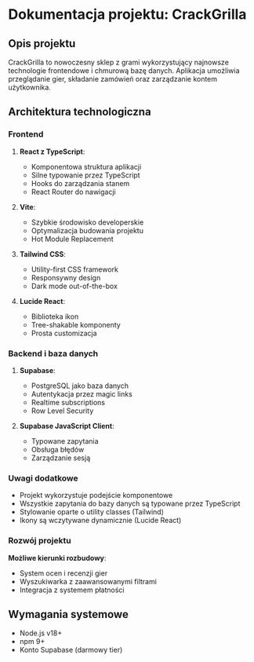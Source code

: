 # Dokumentacja projektu: CrackGrilla

## Opis projektu
CrackGrilla to nowoczesny sklep z grami wykorzystujący najnowsze technologie frontendowe i chmurową bazę danych. Aplikacja umożliwia przeglądanie gier, składanie zamówień oraz zarządzanie kontem użytkownika.

## Architektura technologiczna

### Frontend
1. **React z TypeScript**:
   - Komponentowa struktura aplikacji
   - Silne typowanie przez TypeScript
   - Hooks do zarządzania stanem
   - React Router do nawigacji

2. **Vite**:
   - Szybkie środowisko developerskie
   - Optymalizacja budowania projektu
   - Hot Module Replacement

3. **Tailwind CSS**:
   - Utility-first CSS framework
   - Responsywny design
   - Dark mode out-of-the-box

4. **Lucide React**:
   - Biblioteka ikon
   - Tree-shakable komponenty
   - Prosta customizacja

### Backend i baza danych
1. **Supabase**:
   - PostgreSQL jako baza danych
   - Autentykacja przez magic links
   - Realtime subscriptions
   - Row Level Security

2. **Supabase JavaScript Client**:
   - Typowane zapytania
   - Obsługa błędów
   - Zarządzanie sesją
   

### Uwagi dodatkowe
   - Projekt wykorzystuje podejście komponentowe
   - Wszystkie zapytania do bazy danych są typowane przez TypeScript
   - Stylowanie oparte o utility classes (Tailwind)
   - Ikony są wczytywane dynamicznie (Lucide React)
   
### Rozwój projektu
**Możliwe kierunki rozbudowy**:
   - System ocen i recenzji gier
   - Wyszukiwarka z zaawansowanymi filtrami
   - Integracja z systemem płatności
   
## Wymagania systemowe
- Node.js v18+
- npm 9+
- Konto Supabase (darmowy tier)
